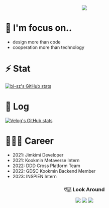 <div align="center">
  <img src="https://capsule-render.vercel.app/api?type=waving&color=C0C0C0&height=300&section=header&text=Welcome%20to%20Dongwon's%20Github!&animation=fadeIn&fontSize=50" />
</div>

# 💭 I'm focus on..
- design more than code
- cooperation more than technology


# ⚡️ Stat
[![bi-sz's GitHub stats](https://github-readme-stats.vercel.app/api?username=EastWon0103&include_all_commits=true&show_icons=true&theme=graywhite)](https://github.com/EastWon0103/github-readme-stats)


# 📝 Log
[![Velog's GitHub stats](https://velog-readme-stats.vercel.app/api/list?name=dongwon0103)](https://velog.io/@dongwon0103) 


# 👨🏻‍💻 Career
- 2021: Jimkimi Developer
- 2021: Kookmin Metaverse Intern
- 2022: DDD Cross Platform Team
- 2022: GDSC Kookmin Backend Member
- 2023: INSPIEN Intern


<div align="center"><h3>👇🏼 Look Around </h3></div>
<div align="center">
  <a href="https://velog.io/@dongwon0103" target="_blank"><img src="https://img.shields.io/badge/velog-20C997?style=flat-square&logo=Velog&logoColor=white"/></a>
  <a href="https://www.instagram.com/2ast._.one/" target="_blank"><img src="https://img.shields.io/badge/instagram-E4405F?style=flat-square&logo=Instagram&logoColor=white"/></a>
  <a href="mailto:dongwon000103@gmail.com" target="_blank"><img src="https://img.shields.io/badge/gmail-EA4335?style=flat-square&logo=Gmail&logoColor=white"/></a>
</div>
